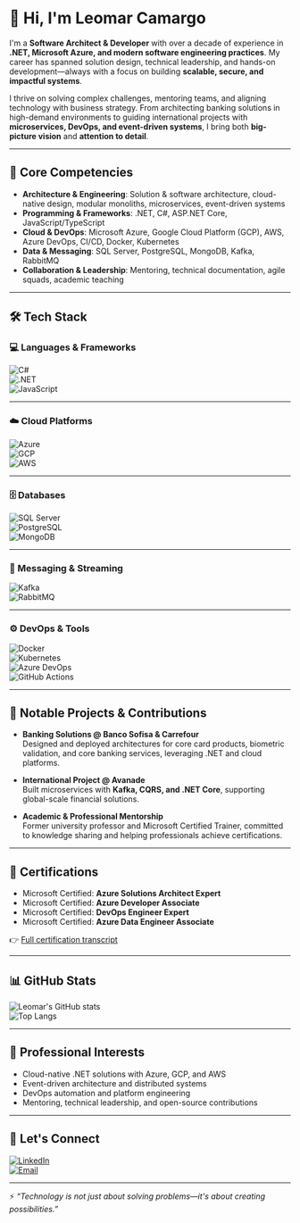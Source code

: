 # 👋 Hi, I'm Leomar Camargo  

I'm a **Software Architect & Developer** with over a decade of experience in **.NET, Microsoft Azure, and modern software engineering practices**. My career has spanned solution design, technical leadership, and hands-on development—always with a focus on building **scalable, secure, and impactful systems**.  

I thrive on solving complex challenges, mentoring teams, and aligning technology with business strategy. From architecting banking solutions in high-demand environments to guiding international projects with **microservices, DevOps, and event-driven systems**, I bring both **big-picture vision** and **attention to detail**.  

---

## 🚀 Core Competencies  

- **Architecture & Engineering**: Solution & software architecture, cloud-native design, modular monoliths, microservices, event-driven systems  
- **Programming & Frameworks**: .NET, C#, ASP.NET Core, JavaScript/TypeScript  
- **Cloud & DevOps**: Microsoft Azure, Google Cloud Platform (GCP), AWS, Azure DevOps, CI/CD, Docker, Kubernetes  
- **Data & Messaging**: SQL Server, PostgreSQL, MongoDB, Kafka, RabbitMQ  
- **Collaboration & Leadership**: Mentoring, technical documentation, agile squads, academic teaching  

---

## 🛠️ Tech Stack  

### 💻 Languages & Frameworks  
![C#](https://img.shields.io/badge/C%23-239120?style=for-the-badge&logo=c-sharp&logoColor=white)  
![.NET](https://img.shields.io/badge/.NET-512BD4?style=for-the-badge&logo=dotnet&logoColor=white)  
![JavaScript](https://img.shields.io/badge/JavaScript-F7DF1E?style=for-the-badge&logo=javascript&logoColor=black)  

---

### ☁️ Cloud Platforms  
![Azure](https://img.shields.io/badge/Azure-0078D4?style=for-the-badge&logo=microsoftazure&logoColor=white)  
![GCP](https://img.shields.io/badge/Google%20Cloud-4285F4?style=for-the-badge&logo=googlecloud&logoColor=white)  
![AWS](https://img.shields.io/badge/AWS-FF9900?style=for-the-badge&logo=amazonaws&logoColor=white)  

---

### 🗄️ Databases  
![SQL Server](https://img.shields.io/badge/SQL%20Server-CC2927?style=for-the-badge&logo=microsoftsqlserver&logoColor=white)  
![PostgreSQL](https://img.shields.io/badge/PostgreSQL-4169E1?style=for-the-badge&logo=postgresql&logoColor=white)  
![MongoDB](https://img.shields.io/badge/MongoDB-47A248?style=for-the-badge&logo=mongodb&logoColor=white)  

---

### 🔄 Messaging & Streaming  
![Kafka](https://img.shields.io/badge/Kafka-231F20?style=for-the-badge&logo=apachekafka&logoColor=white)  
![RabbitMQ](https://img.shields.io/badge/RabbitMQ-FF6600?style=for-the-badge&logo=rabbitmq&logoColor=white)  

---

### ⚙️ DevOps & Tools  
![Docker](https://img.shields.io/badge/Docker-2496ED?style=for-the-badge&logo=docker&logoColor=white)  
![Kubernetes](https://img.shields.io/badge/Kubernetes-326CE5?style=for-the-badge&logo=kubernetes&logoColor=white)  
![Azure DevOps](https://img.shields.io/badge/Azure%20DevOps-0078D7?style=for-the-badge&logo=azuredevops&logoColor=white)  
![GitHub Actions](https://img.shields.io/badge/GitHub%20Actions-2088FF?style=for-the-badge&logo=githubactions&logoColor=white)

---

## 🌟 Notable Projects & Contributions  

- **Banking Solutions @ Banco Sofisa & Carrefour**  
  Designed and deployed architectures for core card products, biometric validation, and core banking services, leveraging .NET and cloud platforms.  

- **International Project @ Avanade**  
  Built microservices with **Kafka, CQRS, and .NET Core**, supporting global-scale financial solutions.  

- **Academic & Professional Mentorship**  
  Former university professor and Microsoft Certified Trainer, committed to knowledge sharing and helping professionals achieve certifications.  

---

## 🏅 Certifications  

- Microsoft Certified: **Azure Solutions Architect Expert**  
- Microsoft Certified: **Azure Developer Associate**  
- Microsoft Certified: **DevOps Engineer Expert**  
- Microsoft Certified: **Azure Data Engineer Associate**  

👉 [Full certification transcript](https://learn.microsoft.com/pt-br/users/leomarcamargo/transcript/dl9y3ig518z5mjj)  

---

## 📊 GitHub Stats  

![Leomar's GitHub stats](https://github-readme-stats.vercel.app/api?username=leomarcamargo&show_icons=true&theme=tokyonight)  
![Top Langs](https://github-readme-stats.vercel.app/api/top-langs/?username=leomarcamargo&layout=compact&theme=tokyonight)  

---

## 🎯 Professional Interests  

- Cloud-native .NET solutions with Azure, GCP, and AWS  
- Event-driven architecture and distributed systems  
- DevOps automation and platform engineering  
- Mentoring, technical leadership, and open-source contributions  

---

## 🤝 Let's Connect  

[![LinkedIn](https://img.shields.io/badge/LinkedIn-0A66C2?style=for-the-badge&logo=linkedin&logoColor=white)](https://www.linkedin.com/in/leomarcamargodesouza)  
[![Email](https://img.shields.io/badge/Email-0078D4?style=for-the-badge&logo=gmail&logoColor=white)](mailto:leomarcamargodesouza@gmail.com)  

---

⚡ *“Technology is not just about solving problems—it's about creating possibilities.”*  

